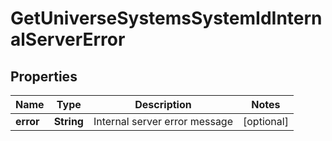 
# GetUniverseSystemsSystemIdInternalServerError

## Properties
Name | Type | Description | Notes
------------ | ------------- | ------------- | -------------
**error** | **String** | Internal server error message |  [optional]



